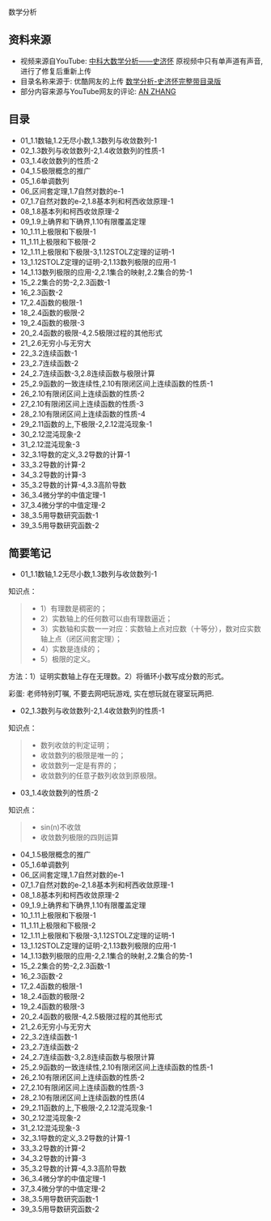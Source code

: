 数学分析

## 资料来源
- 视频来源自YouTube: [中科大数学分析——史济怀](https://www.youtube.com/watch?v=WspjK4RqxYc&t=626s)
原视频中只有单声道有声音, 进行了修复后重新上传
- 目录名称来源于: 优酷网友的上传 [数学分析-史济怀完整带目录版](http://list.youku.com/albumlist/show/id_17584806.html?spm=a2h0j.8191423.Drama.5~5~H3~A)
- 部分内容来源与YouTube网友的评论: [AN ZHANG](https://www.youtube.com/channel/UCzKsKpS91O12WED0CA-zXcg)

## 目录
- 01_1.1数轴,1.2无尽小数,1.3数列与收敛数列-1
- 02_1.3数列与收敛数列-2,1.4收敛数列的性质-1
- 03_1.4收敛数列的性质-2
- 04_1.5极限概念的推广
- 05_1.6单调数列
- 06_区间套定理,1.7自然对数的e-1
- 07_1.7自然对数的e-2,1.8基本列和柯西收敛原理-1
- 08_1.8基本列和柯西收敛原理-2
- 09_1.9上确界和下确界,1.10有限覆盖定理
- 10_1.11上极限和下极限-1
- 11_1.11上极限和下极限-2
- 12_1.11上极限和下极限-3,1.12STOLZ定理的证明-1
- 13_1.12STOLZ定理的证明-2,1.13数列极限的应用-1
- 14_1.13数列极限的应用-2,2.1集合的映射,2.2集合的势-1
- 15_2.2集合的势-2,2.3函数-1
- 16_2.3函数-2
- 17_2.4函数的极限-1
- 18_2.4函数的极限-2
- 19_2.4函数的极限-3
- 20_2.4函数的极限-4,2.5极限过程的其他形式
- 21_2.6无穷小与无穷大
- 22_3.2连续函数-1
- 23_2.7连续函数-2
- 24_2.7连续函数-3,2.8连续函数与极限计算
- 25_2.9函数的一致连续性,2.10有限闭区间上连续函数的性质-1
- 26_2.10有限闭区间上连续函数的性质-2
- 27_2.10有限闭区间上连续函数的性质-3
- 28_2.10有限闭区间上连续函数的性质-4
- 29_2.11函数的上,下极限-2,2.12混沌现象-1
- 30_2.12混沌现象-2
- 31_2.12混沌现象-3
- 32_3.1导数的定义,3.2导数的计算-1
- 33_3.2导数的计算-2
- 34_3.2导数的计算-3
- 35_3.2导数的计算-4,3.3高阶导数
- 36_3.4微分学的中值定理-1
- 37_3.4微分学的中值定理-2
- 38_3.5用导数研究函数-1
- 39_3.5用导数研究函数-2

## 简要笔记
- 01_1.1数轴,1.2无尽小数,1.3数列与收敛数列-1

知识点：
>- 1）有理数是稠密的；
>- 2）实数轴上的任何数可以由有理数逼近；
>- 3）实数轴和实数一一对应：实数轴上点对应数（十等分），数对应实数轴上点（闭区间套定理）；
>- 4）实数是连续的；
>- 5）极限的定义。

方法：1）证明实数轴上存在无理数。2）将循环小数写成分数的形式。

彩蛋: 老师特别叮嘱, 不要去网吧玩游戏, 实在想玩就在寝室玩两把.

- 02_1.3数列与收敛数列-2,1.4收敛数列的性质-1

知识点：
>- 数列收敛的判定证明；
>- 收敛数列的极限是唯一的；
>- 收敛数列一定是有界的；
>- 收敛数列的任意子数列收敛到原极限。

- 03_1.4收敛数列的性质-2

知识点：
>- sin(n)不收敛
>- 收敛数列极限的四则运算

- 04_1.5极限概念的推广
- 05_1.6单调数列
- 06_区间套定理,1.7自然对数的e-1
- 07_1.7自然对数的e-2,1.8基本列和柯西收敛原理-1
- 08_1.8基本列和柯西收敛原理-2
- 09_1.9上确界和下确界,1.10有限覆盖定理
- 10_1.11上极限和下极限-1
- 11_1.11上极限和下极限-2
- 12_1.11上极限和下极限-3,1.12STOLZ定理的证明-1
- 13_1.12STOLZ定理的证明-2,1.13数列极限的应用-1
- 14_1.13数列极限的应用-2,2.1集合的映射,2.2集合的势-1
- 15_2.2集合的势-2,2.3函数-1
- 16_2.3函数-2
- 17_2.4函数的极限-1
- 18_2.4函数的极限-2
- 19_2.4函数的极限-3
- 20_2.4函数的极限-4,2.5极限过程的其他形式
- 21_2.6无穷小与无穷大
- 22_3.2连续函数-1
- 23_2.7连续函数-2
- 24_2.7连续函数-3,2.8连续函数与极限计算
- 25_2.9函数的一致连续性,2.10有限闭区间上连续函数的性质-1
- 26_2.10有限闭区间上连续函数的性质-2
- 27_2.10有限闭区间上连续函数的性质-3
- 28_2.10有限闭区间上连续函数的性质(4
- 29_2.11函数的上,下极限-2,2.12混沌现象-1
- 30_2.12混沌现象-2
- 31_2.12混沌现象-3
- 32_3.1导数的定义,3.2导数的计算-1
- 33_3.2导数的计算-2
- 34_3.2导数的计算-3
- 35_3.2导数的计算-4,3.3高阶导数
- 36_3.4微分学的中值定理-1
- 37_3.4微分学的中值定理-2
- 38_3.5用导数研究函数-1
- 39_3.5用导数研究函数-2
